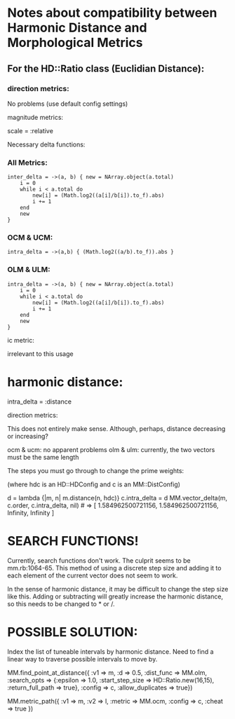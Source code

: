 # Notes about compatibility between Harmonic Distance and Morphological Metrics

## For the HD::Ratio class (Euclidian Distance):

### direction metrics:

No problems (use default config settings)

magnitude metrics:

scale = :relative

Necessary delta functions:

### All Metrics:

	inter_delta = ->(a, b) { new = NArray.object(a.total)
		i = 0
		while i < a.total do
			new[i] = (Math.log2((a[i]/b[i]).to_f).abs)
			i += 1
		end
		new	
	}

### OCM & UCM:
    intra_delta = ->(a,b) { (Math.log2((a/b).to_f)).abs }

### OLM & ULM:
	intra_delta = ->(a, b) { new = NArray.object(a.total)
		i = 0
		while i < a.total do
			new[i] = (Math.log2((a[i]/b[i]).to_f).abs)
			i += 1
		end
		new	
	}
	
ic metric:

irrelevant to this usage

harmonic distance:
==================

intra_delta = :distance

direction metrics:

This does not entirely make sense. Although, perhaps, distance decreasing or increasing?

ocm & ucm: no apparent problems
olm & ulm: currently, the two vectors must be the same length

The steps you must go through to change the prime weights:

(where hdc is an HD::HDConfig and c is an MM::DistConfig)

d = lambda {|m, n| m.distance(n, hdc)}
c.intra_delta = d
MM.vector_delta(m, c.order, c.intra_delta, nil) # => [ 1.584962500721156, 1.584962500721156, Infinity, Infinity ] 

SEARCH FUNCTIONS!
================

Currently, search functions don't work. The culprit seems to be mm.rb:1064-65. This method of using a discrete step size and adding it to each element of the current vector does not seem to work.

In the sense of harmonic distance, it may be difficult to change the step size like this. Adding or subtracting will greatly increase the harmonic distance, so this needs to be changed to * or /.

POSSIBLE SOLUTION:
==================

Index the list of tuneable intervals by harmonic distance. Need to find a linear way to traverse possible intervals to move by.

MM.find_point_at_distance({
:v1 => m, 
:d => 0.5, 
:dist_func => MM.olm, 
:search_opts => {:epsilon => 1.0, :start_step_size => HD::Ratio.new(16,15), :return_full_path => true},
:config => c, 
:allow_duplicates => true})

MM.metric_path({
:v1 => m,
:v2 => l,
:metric => MM.ocm,
:config => c,
:cheat => true
})